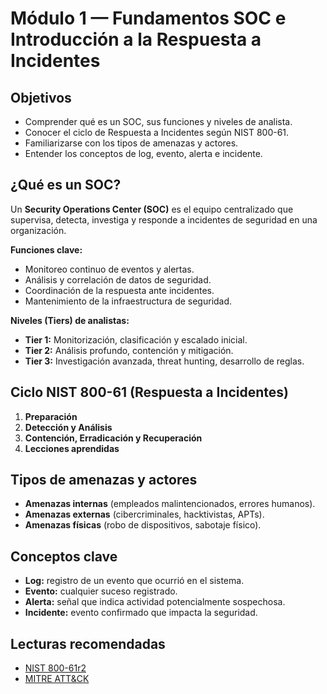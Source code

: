 # Módulo 1 — Fundamentos SOC e Introducción a la Respuesta a Incidentes

## Objetivos
- Comprender qué es un SOC, sus funciones y niveles de analista.
- Conocer el ciclo de Respuesta a Incidentes según NIST 800-61.
- Familiarizarse con los tipos de amenazas y actores.
- Entender los conceptos de log, evento, alerta e incidente.

## ¿Qué es un SOC?
Un **Security Operations Center (SOC)** es el equipo centralizado que supervisa, detecta, investiga y responde a incidentes de seguridad en una organización.

**Funciones clave:**
- Monitoreo continuo de eventos y alertas.
- Análisis y correlación de datos de seguridad.
- Coordinación de la respuesta ante incidentes.
- Mantenimiento de la infraestructura de seguridad.

**Niveles (Tiers) de analistas:**
- **Tier 1:** Monitorización, clasificación y escalado inicial.
- **Tier 2:** Análisis profundo, contención y mitigación.
- **Tier 3:** Investigación avanzada, threat hunting, desarrollo de reglas.

## Ciclo NIST 800-61 (Respuesta a Incidentes)
1. **Preparación**
2. **Detección y Análisis**
3. **Contención, Erradicación y Recuperación**
4. **Lecciones aprendidas**

## Tipos de amenazas y actores
- **Amenazas internas** (empleados malintencionados, errores humanos).
- **Amenazas externas** (cibercriminales, hacktivistas, APTs).
- **Amenazas físicas** (robo de dispositivos, sabotaje físico).

## Conceptos clave
- **Log:** registro de un evento que ocurrió en el sistema.
- **Evento:** cualquier suceso registrado.
- **Alerta:** señal que indica actividad potencialmente sospechosa.
- **Incidente:** evento confirmado que impacta la seguridad.

## Lecturas recomendadas
- [NIST 800-61r2](https://nvlpubs.nist.gov/nistpubs/SpecialPublications/NIST.SP.800-61r2.pdf)
- [MITRE ATT&CK](https://attack.mitre.org/)
